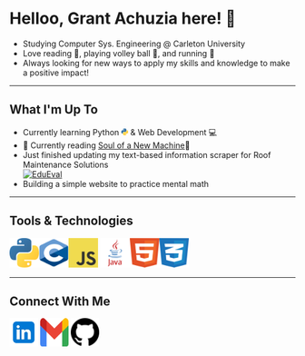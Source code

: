 # Helloo, Grant Achuzia here! 👋
- Studying Computer Sys. Engineering @ Carleton University 
- Love reading 📘, playing volley ball 🏐, and  running 👟
- Always looking for new ways to apply my skills and knowledge to make a positive impact! 


---

## What I'm Up To
- Currently learning Python <img height="12" width="12" src="media/python.svg"/> & Web Development 💻
- 📖 Currently reading [Soul of a New Machine](https://en.wikipedia.org/wiki/The_Soul_of_a_New_Machine)📖 
- Just finished updating my text-based information scraper for Roof Maintenance Solutions  
[![EduEval](https://svg.bookmark.style/api?url=https://github.com/GAchuzia/Info-Grabber&mode=dark&style=horizontal)](https://github.com/GAchuzia/info-grabber)
- Building a simple website to practice mental math
---
## Tools & Technologies <br>

<img height="52" width="52" src="media/python.svg"/><img height="52" width="52" src="media/c.svg"/><img height="52" width="52" src="media/javascript.svg"/> <img height="52" width="52" src="media/java.svg"/><img height="52" width="52" src="media/html5.svg"/><img height="52" width="52" src="media/css3.svg"/>

---

## Connect With Me 

[<img src="media\linkedin icon.svg" width="50" height="50">](https://www.linkedin.com/in/grant-achuzia-8259251b8/)
[<img src="media\Gmail icon.svg" width="50" height="50">](mailto:achuziaduby@gmail.com)
[<img src="media\github icon.svg" width="50" height="50">](https://github.com/GAchuzia)

<!---
GAchuzia/GAchuzia is a ✨ special ✨ repository because its `README.md` (this file) appears on your GitHub profile.
You can click the Preview link to take a look at your changes.
--->
